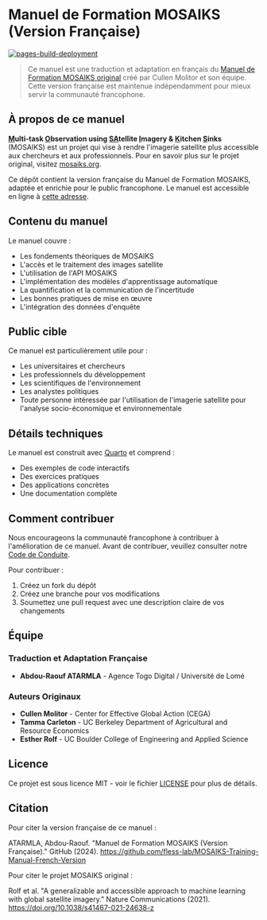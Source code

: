 # Manuel de Formation MOSAIKS (Version Française)

<!-- badges: start -->

[![pages-build-deployment](https://github.com/cullen-molitor/MOSAIKS-Training-Manual/actions/workflows/pages/pages-build-deployment/badge.svg)](https://github.com/cullen-molitor/MOSAIKS-Training-Manual/actions/workflows/pages/pages-build-deployment)

<!-- badges: end -->

> Ce manuel est une traduction et adaptation en français du [Manuel de Formation MOSAIKS original](https://github.com/cullen-molitor/MOSAIKS-Training-Manual) créé par Cullen Molitor et son équipe. Cette version française est maintenue indépendamment pour mieux servir la communauté francophone.

## À propos de ce manuel

**<ins>M</ins>ulti-task <ins>O</ins>bservation using <ins>SA</ins>tellite <ins>I</ins>magery & <ins>K</ins>itchen <ins>S</ins>inks** (MOSAIKS) est un projet qui vise à rendre l'imagerie satellite plus accessible aux chercheurs et aux professionnels. Pour en savoir plus sur le projet original, visitez [mosaiks.org](https://mosaiks.org/).

Ce dépôt contient la version française du Manuel de Formation MOSAIKS, adaptée et enrichie pour le public francophone. Le manuel est accessible en ligne à [cette adresse](https://raoufat.github.io/MOSAIKS-Training-Manual-French-Version/).

## Contenu du manuel

Le manuel couvre :

- Les fondements théoriques de MOSAIKS
- L'accès et le traitement des images satellite
- L'utilisation de l'API MOSAIKS
- L'implémentation des modèles d'apprentissage automatique
- La quantification et la communication de l'incertitude
- Les bonnes pratiques de mise en œuvre
- L'intégration des données d'enquête

## Public cible

Ce manuel est particulièrement utile pour :

- Les universitaires et chercheurs
- Les professionnels du développement
- Les scientifiques de l'environnement
- Les analystes politiques
- Toute personne intéressée par l'utilisation de l'imagerie satellite pour l'analyse socio-économique et environnementale

## Détails techniques

Le manuel est construit avec [Quarto](https://quarto.org/) et comprend :

- Des exemples de code interactifs
- Des exercices pratiques
- Des applications concrètes
- Une documentation complète

## Comment contribuer

Nous encourageons la communauté francophone à contribuer à l'amélioration de ce manuel. Avant de contribuer, veuillez consulter notre [Code de Conduite](CODE_OF_CONDUCT.md).

Pour contribuer :
1. Créez un fork du dépôt
2. Créez une branche pour vos modifications
3. Soumettez une pull request avec une description claire de vos changements

## Équipe

### Traduction et Adaptation Française
- **Abdou-Raouf ATARMLA** - Agence Togo Digital / Université de Lomé

### Auteurs Originaux
- **Cullen Molitor** - Center for Effective Global Action (CEGA)
- **Tamma Carleton** - UC Berkeley Department of Agricultural and Resource Economics
- **Esther Rolf** - UC Boulder College of Engineering and Applied Science

## Licence

Ce projet est sous licence MIT - voir le fichier [LICENSE](LICENSE) pour plus de détails.

## Citation

Pour citer la version française de ce manuel :

ATARMLA, Abdou-Raouf. "Manuel de Formation MOSAIKS (Version Française)." GitHub (2024). https://github.com/fless-lab/MOSAIKS-Training-Manual-French-Version

Pour citer le projet MOSAIKS original :

Rolf et al. "A generalizable and accessible approach to machine learning with global satellite imagery." Nature Communications (2021). https://doi.org/10.1038/s41467-021-24638-z
